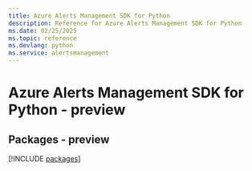 ```yaml
---
title: Azure Alerts Management SDK for Python
description: Reference for Azure Alerts Management SDK for Python
ms.date: 02/25/2025
ms.topic: reference
ms.devlang: python
ms.service: alertsmanagement
---
```

# Azure Alerts Management SDK for Python - preview
## Packages - preview
[!INCLUDE [packages](alerts-management-index.md)]